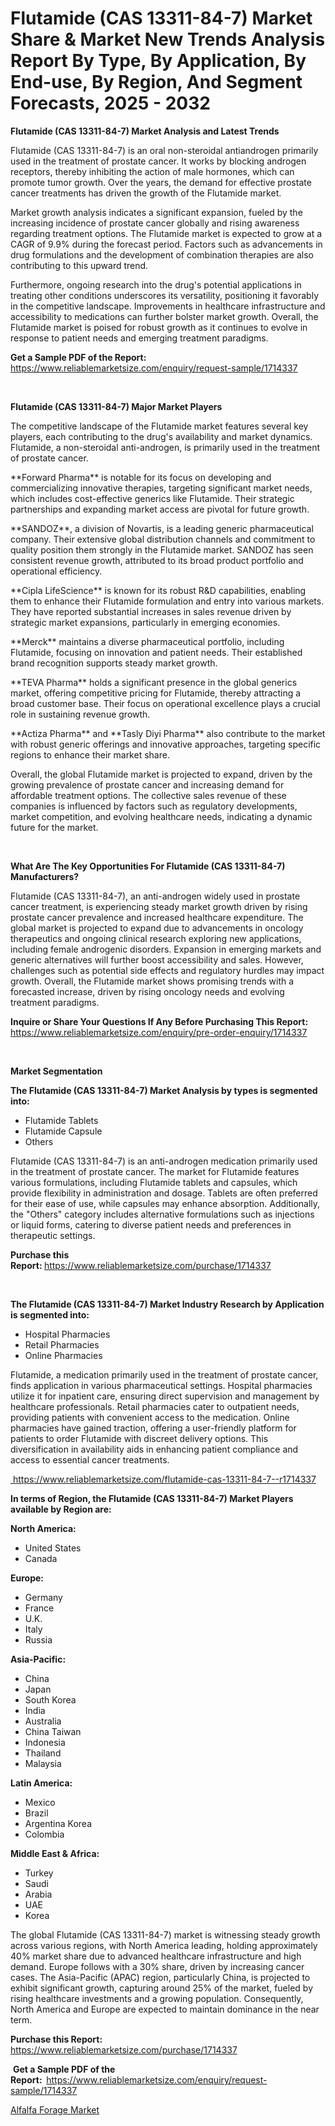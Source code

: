 <p><h1>Flutamide (CAS 13311-84-7) Market Share & Market New Trends Analysis Report By Type, By Application, By End-use, By Region, And Segment Forecasts, 2025 - 2032</h1></p><p><strong>Flutamide (CAS 13311-84-7) Market Analysis and Latest Trends</strong></p>
<p><p>Flutamide (CAS 13311-84-7) is an oral non-steroidal antiandrogen primarily used in the treatment of prostate cancer. It works by blocking androgen receptors, thereby inhibiting the action of male hormones, which can promote tumor growth. Over the years, the demand for effective prostate cancer treatments has driven the growth of the Flutamide market.</p><p>Market growth analysis indicates a significant expansion, fueled by the increasing incidence of prostate cancer globally and rising awareness regarding treatment options. The Flutamide market is expected to grow at a CAGR of 9.9% during the forecast period. Factors such as advancements in drug formulations and the development of combination therapies are also contributing to this upward trend. </p><p>Furthermore, ongoing research into the drug's potential applications in treating other conditions underscores its versatility, positioning it favorably in the competitive landscape. Improvements in healthcare infrastructure and accessibility to medications can further bolster market growth. Overall, the Flutamide market is poised for robust growth as it continues to evolve in response to patient needs and emerging treatment paradigms.</p></p>
<p><strong>Get a Sample PDF of the Report:&nbsp;</strong> <a href="https://www.reliablemarketsize.com/enquiry/request-sample/1714337?utm_campaign=1996&utm_medium=2&utm_source=Github&utm_content=ia&utm_term=11012025&utm_id=flutamide-cas-13311-84-7">https://www.reliablemarketsize.com/enquiry/request-sample/1714337</a></p>
<p>&nbsp;</p>
<p><strong>Flutamide (CAS 13311-84-7) Major Market Players</strong></p>
<p><p>The competitive landscape of the Flutamide market features several key players, each contributing to the drug's availability and market dynamics. Flutamide, a non-steroidal anti-androgen, is primarily used in the treatment of prostate cancer. </p><p>**Forward Pharma** is notable for its focus on developing and commercializing innovative therapies, targeting significant market needs, which includes cost-effective generics like Flutamide. Their strategic partnerships and expanding market access are pivotal for future growth.</p><p>**SANDOZ**, a division of Novartis, is a leading generic pharmaceutical company. Their extensive global distribution channels and commitment to quality position them strongly in the Flutamide market. SANDOZ has seen consistent revenue growth, attributed to its broad product portfolio and operational efficiency.</p><p>**Cipla LifeScience** is known for its robust R&D capabilities, enabling them to enhance their Flutamide formulation and entry into various markets. They have reported substantial increases in sales revenue driven by strategic market expansions, particularly in emerging economies.</p><p>**Merck** maintains a diverse pharmaceutical portfolio, including Flutamide, focusing on innovation and patient needs. Their established brand recognition supports steady market growth.</p><p>**TEVA Pharma** holds a significant presence in the global generics market, offering competitive pricing for Flutamide, thereby attracting a broad customer base. Their focus on operational excellence plays a crucial role in sustaining revenue growth.</p><p>**Actiza Pharma** and **Tasly Diyi Pharma** also contribute to the market with robust generic offerings and innovative approaches, targeting specific regions to enhance their market share.</p><p>Overall, the global Flutamide market is projected to expand, driven by the growing prevalence of prostate cancer and increasing demand for affordable treatment options. The collective sales revenue of these companies is influenced by factors such as regulatory developments, market competition, and evolving healthcare needs, indicating a dynamic future for the market.</p></p>
<p>&nbsp;</p>
<p><strong>What Are The Key Opportunities For Flutamide (CAS 13311-84-7) Manufacturers?</strong></p>
<p><p>Flutamide (CAS 13311-84-7), an anti-androgen widely used in prostate cancer treatment, is experiencing steady market growth driven by rising prostate cancer prevalence and increased healthcare expenditure. The global market is projected to expand due to advancements in oncology therapeutics and ongoing clinical research exploring new applications, including female androgenic disorders. Expansion in emerging markets and generic alternatives will further boost accessibility and sales. However, challenges such as potential side effects and regulatory hurdles may impact growth. Overall, the Flutamide market shows promising trends with a forecasted increase, driven by rising oncology needs and evolving treatment paradigms.</p></p>
<p><strong>Inquire or Share Your Questions If Any Before Purchasing This Report:</strong> <a href="https://www.reliablemarketsize.com/enquiry/pre-order-enquiry/1714337?utm_campaign=1996&utm_medium=2&utm_source=Github&utm_content=ia&utm_term=11012025&utm_id=flutamide-cas-13311-84-7">https://www.reliablemarketsize.com/enquiry/pre-order-enquiry/1714337</a></p>
<p>&nbsp;</p>
<p><strong>Market Segmentation</strong></p>
<p><strong>The Flutamide (CAS 13311-84-7) Market Analysis by types is segmented into:</strong></p>
<p><ul><li>Flutamide Tablets</li><li>Flutamide Capsule</li><li>Others</li></ul></p>
<p><p>Flutamide (CAS 13311-84-7) is an anti-androgen medication primarily used in the treatment of prostate cancer. The market for Flutamide features various formulations, including Flutamide tablets and capsules, which provide flexibility in administration and dosage. Tablets are often preferred for their ease of use, while capsules may enhance absorption. Additionally, the "Others" category includes alternative formulations such as injections or liquid forms, catering to diverse patient needs and preferences in therapeutic settings.</p></p>
<p><strong>Purchase this Report:&nbsp;</strong><a href="https://www.reliablemarketsize.com/purchase/1714337?utm_campaign=1996&utm_medium=2&utm_source=Github&utm_content=ia&utm_term=11012025&utm_id=flutamide-cas-13311-84-7">https://www.reliablemarketsize.com/purchase/1714337</a></p>
<p>&nbsp;</p>
<p><strong>The Flutamide (CAS 13311-84-7) Market Industry Research by Application is segmented into:</strong></p>
<p><ul><li>Hospital Pharmacies</li><li>Retail Pharmacies</li><li>Online Pharmacies</li></ul></p>
<p><p>Flutamide, a medication primarily used in the treatment of prostate cancer, finds application in various pharmaceutical settings. Hospital pharmacies utilize it for inpatient care, ensuring direct supervision and management by healthcare professionals. Retail pharmacies cater to outpatient needs, providing patients with convenient access to the medication. Online pharmacies have gained traction, offering a user-friendly platform for patients to order Flutamide with discreet delivery options. This diversification in availability aids in enhancing patient compliance and access to essential cancer treatments.</p></p>
<p><a href="https://www.reliablemarketsize.com/flutamide-cas-13311-84-7--r1714337?utm_campaign=1996&utm_medium=2&utm_source=Github&utm_content=ia&utm_term=11012025&utm_id=flutamide-cas-13311-84-7">&nbsp;https://www.reliablemarketsize.com/flutamide-cas-13311-84-7--r1714337</a></p>
<p><strong>In terms of Region, the Flutamide (CAS 13311-84-7) Market Players available by Region are:</strong></p>
<p>
    <p> <strong> North America: </strong>
        <ul>
            <li>United States</li>
            <li>Canada</li>
        </ul>
        </p> 
    <p> <strong> Europe: </strong>
        <ul>
            <li>Germany</li>
            <li>France</li>
            <li>U.K.</li>
            <li>Italy</li>
            <li>Russia</li>
        </ul>
        </p> 
    <p> <strong> Asia-Pacific: </strong>
        <ul>
            <li>China</li>
            <li>Japan</li>
            <li>South Korea</li>
            <li>India</li>
            <li>Australia</li>
            <li>China Taiwan</li>
            <li>Indonesia</li>
            <li>Thailand</li>
            <li>Malaysia</li>
        </ul>
        </p> 
    <p> <strong> Latin America: </strong>
        <ul>
            <li>Mexico</li>
            <li>Brazil</li>
            <li>Argentina Korea</li>
            <li>Colombia</li>
        </ul>
        </p> 
    <p> <strong> Middle East & Africa: </strong>
        <ul>
            <li>Turkey</li>
            <li>Saudi</li>
            <li>Arabia</li>
            <li>UAE</li>
            <li>Korea</li>
        </ul>
    </p>
    </p>
<p><p>The global Flutamide (CAS 13311-84-7) market is witnessing steady growth across various regions, with North America leading, holding approximately 40% market share due to advanced healthcare infrastructure and high demand. Europe follows with a 30% share, driven by increasing cancer cases. The Asia-Pacific (APAC) region, particularly China, is projected to exhibit significant growth, capturing around 25% of the market, fueled by rising healthcare investments and a growing population. Consequently, North America and Europe are expected to maintain dominance in the near term.</p></p>
<p><strong>Purchase this Report: </strong><a href="https://www.reliablemarketsize.com/purchase/1714337?utm_campaign=1996&utm_medium=2&utm_source=Github&utm_content=ia&utm_term=11012025&utm_id=flutamide-cas-13311-84-7">https://www.reliablemarketsize.com/purchase/1714337</a></p>
<p>&nbsp;<strong>Get a Sample PDF of the Report:&nbsp;&nbsp;</strong><a href="https://www.reliablemarketsize.com/enquiry/request-sample/1714337?utm_campaign=1996&utm_medium=2&utm_source=Github&utm_content=ia&utm_term=11012025&utm_id=flutamide-cas-13311-84-7">https://www.reliablemarketsize.com/enquiry/request-sample/1714337</a></p>
<p><strong></strong></p>
<p><p><a href="https://github.com/XavierTyler76/Market-Research-Report-List-1/blob/main/alfalfa-forage-market.md?utm_campaign=1996&utm_medium=2&utm_source=Github&utm_content=ia&utm_term=11012025&utm_id=flutamide-cas-13311-84-7">Alfalfa Forage Market</a></p></p>